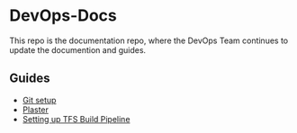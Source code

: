 # DevOps-Docs

This repo is the documentation repo, where the DevOps Team continues to update the documention and guides.

## Guides

- [Git setup](/Guides/Git_Setup.md)
- [Plaster](/guides/Plaster.md)
- [Setting up TFS Build Pipeline](/Guides/TFSPipeline.md)